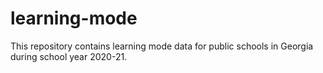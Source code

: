 # learning-mode
This repository contains learning mode data for public schools in Georgia during school year 2020-21.
